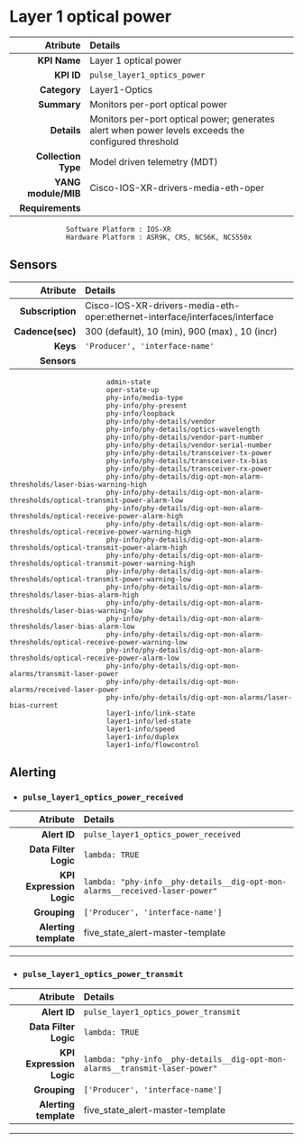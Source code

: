 
Layer 1 optical power
====
Atribute|Details
---:|:---
**KPI Name**    | Layer 1 optical power
**KPI ID**      | `pulse_layer1_optics_power`
**Category**    | Layer1-Optics
**Summary**     | Monitors per-port optical power
**Details**     | Monitors per-port optical power; generates alert when power levels exceeds the configured threshold
**Collection Type** | Model driven telemetry (MDT)
**YANG module/MIB** | Cisco-IOS-XR-drivers-media-eth-oper
**Requirements**    |
                  Software Platform : IOS-XR
                  Hardware Platform : ASR9K, CRS, NCS6K, NCS550x
Sensors
---
Atribute|Details
---:|:---
**Subscription** | Cisco-IOS-XR-drivers-media-eth-oper:ethernet-interface/interfaces/interface
**Cadence(sec)** | 300 (default), 10 (min), 900 (max) , 10 (incr)
**Keys**         | `'Producer', 'interface-name'`
**Sensors**      |
                            admin-state
                            oper-state-up
                            phy-info/media-type
                            phy-info/phy-present
                            phy-info/loopback
                            phy-info/phy-details/vendor
                            phy-info/phy-details/optics-wavelength
                            phy-info/phy-details/vendor-part-number
                            phy-info/phy-details/vendor-serial-number
                            phy-info/phy-details/transceiver-tx-power
                            phy-info/phy-details/transceiver-tx-bias
                            phy-info/phy-details/transceiver-rx-power
                            phy-info/phy-details/dig-opt-mon-alarm-thresholds/laser-bias-warning-high
                            phy-info/phy-details/dig-opt-mon-alarm-thresholds/optical-transmit-power-alarm-low
                            phy-info/phy-details/dig-opt-mon-alarm-thresholds/optical-receive-power-alarm-high
                            phy-info/phy-details/dig-opt-mon-alarm-thresholds/optical-receive-power-warning-high
                            phy-info/phy-details/dig-opt-mon-alarm-thresholds/optical-transmit-power-alarm-high
                            phy-info/phy-details/dig-opt-mon-alarm-thresholds/optical-transmit-power-warning-high
                            phy-info/phy-details/dig-opt-mon-alarm-thresholds/optical-transmit-power-warning-low
                            phy-info/phy-details/dig-opt-mon-alarm-thresholds/laser-bias-alarm-high
                            phy-info/phy-details/dig-opt-mon-alarm-thresholds/laser-bias-warning-low
                            phy-info/phy-details/dig-opt-mon-alarm-thresholds/laser-bias-alarm-low
                            phy-info/phy-details/dig-opt-mon-alarm-thresholds/optical-receive-power-warning-low
                            phy-info/phy-details/dig-opt-mon-alarm-thresholds/optical-receive-power-alarm-low
                            phy-info/phy-details/dig-opt-mon-alarms/transmit-laser-power
                            phy-info/phy-details/dig-opt-mon-alarms/received-laser-power
                            phy-info/phy-details/dig-opt-mon-alarms/laser-bias-current
                            layer1-info/link-state
                            layer1-info/led-state
                            layer1-info/speed
                            layer1-info/duplex
                            layer1-info/flowcontrol
     
Alerting
---

* ### `pulse_layer1_optics_power_received`
Atribute|Details
---:|:---
**Alert ID**             | ```pulse_layer1_optics_power_received```
**Data Filter Logic**    | ```lambda: TRUE```
**KPI Expression Logic** | ```lambda: "phy-info__phy-details__dig-opt-mon-alarms__received-laser-power"```
**Grouping**             | ```['Producer', 'interface-name']```
**Alerting template**    | five_state_alert-master-template
---

* ### `pulse_layer1_optics_power_transmit`
Atribute|Details
---:|:---
**Alert ID**             | ```pulse_layer1_optics_power_transmit```
**Data Filter Logic**    | ```lambda: TRUE```
**KPI Expression Logic** | ```lambda: "phy-info__phy-details__dig-opt-mon-alarms__transmit-laser-power"```
**Grouping**             | ```['Producer', 'interface-name']```
**Alerting template**    | five_state_alert-master-template
---

